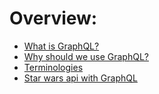 # Overview:

* [What is GraphQL?](what_is_graphql.md)
* [Why should we use GraphQL?](why_should_we_use_graphql.md)
* [Terminologies](terminologies.md)
* [Star wars api with GraphQL](play_with_star_wars.md)
